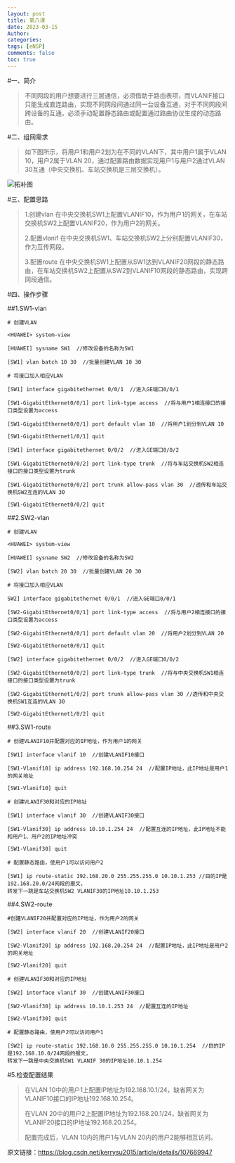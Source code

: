 ```yaml
---
layout: post
title: 第八课
date: 2023-03-15
Author: 
categories: 
tags: [eNSP]
comments: false
toc: true
---
```


#一、简介
>不同网段的用户想要进行三层通信，必须借助于路由表项，而VLANIF接口只能生成直连路由，实现不同网段间通过同一台设备互通，对于不同网段间跨设备的互通，必须手动配置静态路由或配置通过路由协议生成的动态路由。

#二、组网需求
>如下图所示，将用户1和用户2划为在不同的VLAN下，其中用户1属于VLAN 10，用户2属于VLAN 20，通过配置路由数据实现用户1与用户2通过VLAN 30互通（中央交换机、车站交换机是三层交换机）。

![拓补图](https://img-blog.csdnimg.cn/20200729170126293.png "Topo")

#三、配置思路
>1.创建vlan
>在中央交换机SW1上配置VLANIF10，作为用户1的网关，在车站交换机SW2上配置VLANIF20，作为用户2的网关。
>
>2.配置vlanif
>在中央交换机SW1、车站交换机SW2上分别配置VLANIF30，作为互传网段。
>
>3.配置route
>在中央交换机SW1上配置从SW1达到VLANIF20网段的静态路由，在车站交换机SW2上配置从SW2到VLANIF10网段的静态路由，实现跨网段通信。


#四、操作步骤

##1.SW1-vlan

    # 创建VLAN
 
    <HUAWEI> system-view
 
    [HUAWEI] sysname SW1  //修改设备的名称为SW1
 
    [SW1] vlan batch 10 30  //批量创建VLAN 10 30
 
    # 将接口加入相应VLAN
 
    [SW1] interface gigabitethernet 0/0/1  //进入GE端口0/0/1
 
    [SW1-GigabitEthernet0/0/1] port link-type access  //将与用户1相连接口的接口类型设置为access
 
    [SW1-GigabitEthernet0/0/1] port default vlan 10  //将用户1划分到VLAN 10
 
    [SW1-GigabitEthernet1/0/1] quit
 
    [SW1] interface gigabitethernet 0/0/2  //进入GE端口0/0/2
 
    [SW1-GigabitEthernet0/0/2] port link-type trunk  //将与车站交换机SW2相连接口的接口类型设置为trunk
 
    [SW1-GigabitEthernet0/0/2] port trunk allow-pass vlan 30  //透传和车站交换机SW2互连的VLAN 30
 
    [SW1-GigabitEthernet0/0/2] quit
    
##2.SW2-vlan

    # 创建VLAN
 
    <HUAWEI> system-view
 
    [HUAWEI] sysname SW2  //修改设备的名称为SW2
 
    [SW2] vlan batch 20 30  //批量创建VLAN 20 30
 
    # 将接口加入相应VLAN
 
    SW2] interface gigabitethernet 0/0/1  //进入GE端口0/0/1
 
    [SW2-GigabitEthernet0/0/1] port link-type access  //将与用户2相连接口的接口类型设置为access
 
    [SW2-GigabitEthernet0/0/1] port default vlan 20  //将用户2划分到VLAN 20
 
    [SW2-GigabitEthernet0/0/1] quit
 
    [SW2] interface gigabitethernet 0/0/2  //进入GE端口0/0/2
 
    [SW2-GigabitEthernet0/0/2] port link-type trunk  //将与中央交换机SW1相连接口的接口类型设置为trunk
 
    [SW2-GigabitEthernet1/0/2] port trunk allow-pass vlan 30 //透传和中央交换机SW1互连的VLAN 30
 
    [SW2-GigabitEthernet1/0/2] quit
    
##3.SW1-route

    # 创建VLANIF10并配置对应的IP地址，作为用户1的网关
 
    [SW1] interface vlanif 10  //创建VLANIF10接口
 
    [SW1-Vlanif10] ip address 192.168.10.254 24  //配置IP地址，此IP地址是用户1的网关地址
 
    [SW1-Vlanif10] quit
 
    # 创建VLANIF30和对应的IP地址
 
    [SW1] interface vlanif 30  //创建VLANIF30接口
 
    [SW1-Vlanif30] ip address 10.10.1.254 24  //配置互连的IP地址，此IP地址不能和用户1、用户2的IP地址冲突
 
    [SW1-Vlanif30] quit
 
    # 配置静态路由，使用户1可以访问用户2
 
    [SW1] ip route-static 192.168.20.0 255.255.255.0 10.10.1.253 //目的IP是192.168.20.0/24网段的报文，
    转发下一跳是车站交换机SW2 VLANIF30的IP地址10.10.1.253
    
##4.SW2-route

    #创建VLANIF20并配置对应的IP地址，作为用户2的网关
 
    [SW2] interface vlanif 20  //创建VLANIF20接口
 
    [SW2-Vlanif20] ip address 192.168.20.254 24  //配置IP地址，此IP地址是用户2的网关地址
 
    [SW2-Vlanif20] quit
 
    # 创建VLANIF30和对应的IP地址
 
    [SW2] interface vlanif 30  //创建VLANIF30接口
 
    [SW2-Vlanif30] ip address 10.10.1.253 24  //配置互连的IP地址
 
    [SW2-Vlanif30] quit
 
    # 配置静态路由，使用户2可以访问用户1
 
    [SW2] ip route-static 192.168.10.0 255.255.255.0 10.10.1.254  //目的IP是192.168.10.0/24网段的报文，
    转发下一跳是中央交换机SW1 VLANIF 30的IP地址10.10.1.254
    
#5.检查配置结果

>在VLAN 10中的用户1上配置IP地址为192.168.10.1/24，缺省网关为VLANIF10接口的IP地址192.168.10.254。
>
>在VLAN 20中的用户2上配置IP地址为192.168.20.1/24，缺省网关为VLANIF20接口的IP地址192.168.20.254。
>
>配置完成后，VLAN 10内的用户1与VLAN 20内的用户2能够相互访问。
>

原文链接：https://blog.csdn.net/kerrysu2015/article/details/107669947
